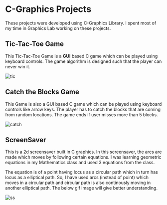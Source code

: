 # C-Graphics Projects 

These projects were developed using C-Graphics Library. I spent most of my time in Graphics Lab working on these projects.

## Tic-Tac-Toe Game 

This Tic-Tac-Toe Game is a **GUI** based C game which can be played using keyboard controls. The game algorithm is designed such that the player can never win it. 

![tic](https://user-images.githubusercontent.com/13872065/31574863-2790c6fa-b0f6-11e7-9fd4-5f1ca188a0f8.gif)

## Catch the Blocks Game

This Game is also a GUI based C game which can be played using keyboard controls like arrow keys. The player has to catch the blocks that are coming from random locations. The game ends if user misses more than 5 blocks.

![catch](https://user-images.githubusercontent.com/13872065/31574864-2cca4038-b0f6-11e7-94d5-c9e17d0a58e1.gif)

## ScreenSaver 

This is a 2d screensaver built in C graphics. In this screensaver, the arcs are made which moves by following certain equations. I was learning geometric equations in my Mathematics class and used 3 equations from the class. 

The equation is of a point having locus as a circular path which in turn has locus as a elliptical path. So, I have used arcs (instead of point) which moves in a circular path and circular path is also continously moving in another elliptical path. The below gif image will give better understanding.

![ss](https://user-images.githubusercontent.com/13872065/31574867-33041b5e-b0f6-11e7-93b2-bc4df87a60e2.gif)



